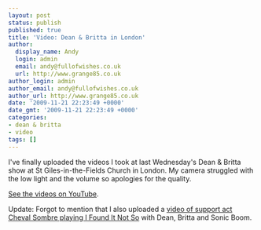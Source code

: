 ```yaml
---
layout: post
status: publish
published: true
title: 'Video: Dean & Britta in London'
author:
  display_name: Andy
  login: admin
  email: andy@fullofwishes.co.uk
  url: http://www.grange85.co.uk
author_login: admin
author_email: andy@fullofwishes.co.uk
author_url: http://www.grange85.co.uk
date: '2009-11-21 22:23:49 +0000'
date_gmt: '2009-11-21 22:23:49 +0000'
categories:
- dean & britta
- video
tags: []
---
```

<p>I've finally uploaded the videos I took at last Wednesday's Dean & Britta show at St Giles-in-the-Fields Church in London. My camera struggled with the low light and the volume so apologies for the quality.</p>
<p><figure class="caption "><figcaption class="caption-text"></figcaption></figure></p>
<p><a href="http://www.youtube.com/view_play_list?p=31FAA04B800A3AC8">See the videos on YouTube</a>.</p>
<p><ins datetime="2009-11-22T01:08:15+00:00">
<p>Update: Forgot to mention that I also uploaded a <a href="http://www.youtube.com/watch?v=eZe6cHxi4KI">video of support act Cheval Sombre playing I Found It Not So</a> with Dean, Britta and Sonic Boom.</p>
<p></ins></p>
